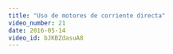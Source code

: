 ```yaml
---
title: "Uso de motores de corriente directa"
video_number: 21
date: 2016-05-14
video_id: bJKBZdasuA8
---
```

